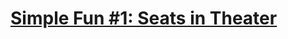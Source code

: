 # [Simple Fun #1: Seats in Theater](https://www.codewars.com/kata/simple-fun-number-1-seats-in-theater/)
